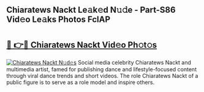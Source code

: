 ## Chiaratews Nackt Le𝚊k𝚎d N𝚞𝚍e - Part-S86 Vid𝚎o Le𝚊ks Photos FclAP

# <h2><a href="http://fb2o9ug.evod.top/?m=Chiaratews+Nackt">🔗 👉🔴 Chiaratews Nackt Vid𝚎o Ph𝚘t𝚘s</a></h2>

[![Chiaratews Nackt N𝚞d𝚎s](https://i.imgur.com/8V9OHl7.gif)](http://fb2o9ug.evod.top/?m=Chiaratews+Nackt)
Social media celebrity Chiaratews Nackt and multimedia artist, famed for publishing dance and lifestyle-focused content through viral dance trends and short videos. The role Chiaratews Nackt of a public figure is to serve as a role model and inspire others. 
